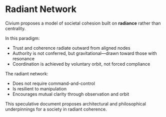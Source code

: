 # Radiant Network

Civium proposes a model of societal cohesion built on **radiance** rather than centrality.

In this paradigm:
- Trust and coherence radiate outward from aligned nodes
- Authority is not conferred, but gravitational—drawn toward those with resonance
- Coordination is achieved by voluntary orbit, not forced compliance

The radiant network:
- Does not require command-and-control
- Is resilient to manipulation
- Encourages mutual clarity through observation and orbit

This speculative document proposes architectural and philosophical underpinnings for a society in radiant coherence.
